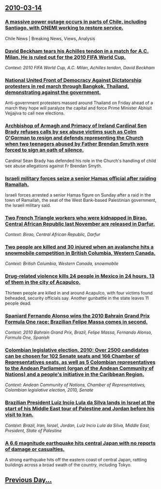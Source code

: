 ## [2010-03-14](/news/2010/03/14/index.md)

### [A massive power outage occurs in parts of Chile, including Santiago, with ONEMI working to restore service. ](/news/2010/03/14/a-massive-power-outage-occurs-in-parts-of-chile-including-santiago-with-onemi-working-to-restore-service.md)
Chile News | Breaking News, Views, Analysis

### [David Beckham tears his Achilles tendon in a match for A.C. Milan. He is ruled out for the 2010 FIFA World Cup. ](/news/2010/03/14/david-beckham-tears-his-achilles-tendon-in-a-match-for-a-c-milan-he-is-ruled-out-for-the-2010-fifa-world-cup.md)
_Context: 2010 FIFA World Cup, A.C. Milan, Achilles tendon, David Beckham_

### [National United Front of Democracy Against Dictatorship protesters in red march through Bangkok, Thailand, demonstrating against the government. ](/news/2010/03/14/national-united-front-of-democracy-against-dictatorship-protesters-in-red-march-through-bangkok-thailand-demonstrating-against-the-governm.md)
Anti-government protesters massed around Thailand on Friday ahead of a march they hope will paralyze the capital and force Prime Minister Abhisit Vejjajiva to call new elections.

### [Archbishop of Armagh and Primacy of Ireland Cardinal Sen Brady refuses calls by sex abuse victims such as Colm O'Gorman to resign and defends representing the Church when two teenagers abused by Father Brendan Smyth were forced to sign an oath of silence. ](/news/2010/03/14/archbishop-of-armagh-and-primacy-of-ireland-cardinal-sean-brady-refuses-calls-by-sex-abuse-victims-such-as-colm-o-gorman-to-resign-and-defen.md)
Cardinal Séan Brady has defended his role in the Church&#39;s handling of child sex abuse allegations against Fr Brendan Smyth.

### [Israeli military forces seize a senior Hamas official after raiding Ramallah. ](/news/2010/03/14/israeli-military-forces-seize-a-senior-hamas-official-after-raiding-ramallah.md)
Israeli forces arrested a senior Hamas figure on Sunday after a raid in the town of Ramallah, the seat of the West Bank-based Palestinian government, the Israeli military said.

### [Two French Triangle workers who were kidnapped in Birao, Central African Republic last November are released in Darfur. ](/news/2010/03/14/two-french-triangle-workers-who-were-kidnapped-in-birao-central-african-republic-last-november-are-released-in-darfur.md)
_Context: Birao, Central African Republic, Darfur_

### [Two people are killed and 30 injured when an avalanche hits a snowmobile competition in British Columbia, Western Canada. ](/news/2010/03/14/two-people-are-killed-and-30-injured-when-an-avalanche-hits-a-snowmobile-competition-in-british-columbia-western-canada.md)
_Context: British Columbia, Western Canada, snowmobile_

### [Drug-related violence kills 24 people in Mexico in 24 hours, 13 of them in the city of Acapulco. ](/news/2010/03/14/drug-related-violence-kills-24-people-in-mexico-in-24-hours-13-of-them-in-the-city-of-acapulco.md)
Thirteen people are killed in and around Acapulco, with four victims found beheaded, security officials say. Another gunbattle in the state leaves 11 people dead.

### [Spaniard Fernando Alonso wins the 2010 Bahrain Grand Prix Formula One race; Brazilian Felipe Massa comes in second. ](/news/2010/03/14/spaniard-fernando-alonso-wins-the-2010-bahrain-grand-prix-formula-one-race-brazilian-felipe-massa-comes-in-second.md)
_Context: 2010 Bahrain Grand Prix, Brazil, Felipe Massa, Fernando Alonso, Formula One, Spanish_

### [Colombian legislative election, 2010: Over 2500 candidates can be chosen for 102 Senate seats and 166 Chamber of Representatives seats, as well as 5 Colombian representatives to the Andean Parliament (organ of the Andean Community of Nations) and a people's initiative in the Caribbean Region. ](/news/2010/03/14/colombian-legislative-election-2010-over-2500-candidates-can-be-chosen-for-102-senate-seats-and-166-chamber-of-representatives-seats-as-w.md)
_Context: Andean Community of Nations, Chamber of Representatives, Colombian legislative election, 2010, Senate_

### [Brazilian President Luiz Incio Lula da Silva lands in Israel at the start of his Middle East tour of Palestine and Jordan before his visit to Iran. ](/news/2010/03/14/brazilian-president-luiz-inacio-lula-da-silva-lands-in-israel-at-the-start-of-his-middle-east-tour-of-palestine-and-jordan-before-his-visit.md)
_Context: Brazil, Iran, Israel, Jordan, Luiz Incio Lula da Silva, Middle East, President, State of Palestine_

### [A 6.6 magnitude earthquake hits central Japan with no reports of damage or casualties. ](/news/2010/03/14/a-6-6-magnitude-earthquake-hits-central-japan-with-no-reports-of-damage-or-casualties.md)
A strong earthquake hits off the eastern coast of central Japan, rattling buildings across a broad swath of the country, including Tokyo.

## [Previous Day...](/news/2010/03/13/index.md)

